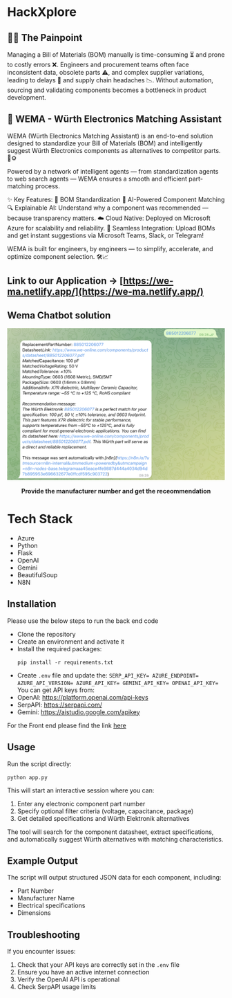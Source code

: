 # HackXplore

## 🚧🔧 The Painpoint

Managing a Bill of Materials (BOM) manually is time-consuming ⏳ and prone to costly errors ❌. Engineers and procurement teams often face inconsistent data, obsolete parts ⚠️, and complex supplier variations, leading to delays 🚫 and supply chain headaches 📉. Without automation, sourcing and validating components becomes a bottleneck in product development.


## 🚀 WEMA - Würth Electronics Matching Assistant

WEMA (Würth Electronics Matching Assistant) is an end-to-end solution designed to standardize your Bill of Materials (BOM) and intelligently suggest Würth Electronics components as alternatives to competitor parts. 🧠⚙️

Powered by a network of intelligent agents — from standardization agents to web search agents — WEMA ensures a smooth and efficient part-matching process.

✨ Key Features:
🔄 BOM Standardization
🤖 AI-Powered Component Matching
🔍 Explainable AI: Understand why a component was recommended — because transparency matters.
☁️ Cloud Native: Deployed on Microsoft Azure for scalability and reliability.
🤝 Seamless Integration: Upload BOMs and get instant suggestions via Microsoft Teams, Slack, or Telegram!

WEMA is built for engineers, by engineers — to simplify, accelerate, and optimize component selection. 🛠️📈

## Link to our Application -> [https://we-ma.netlify.app/](https://we-ma.netlify.app/)

## Wema Chatbot solution


<p align="center">
  <img src="resources/Screenshot 2025-05-18 at 11.47.12.png" width="800" />
</p>
<p align="center">
    <b>Provide the manufacturer number and get the receommendation</b> 
</p>

# Tech Stack
- Azure
- Python
- Flask
- OpenAI
- Gemini
- BeautifulSoup
- N8N

## Installation 
Please use the below steps to run the back end code
- Clone the repository
- Create an environment and activate it
- Install the required packages:
   ```
   pip install -r requirements.txt
   ```
- Create `.env` file and update the:
`
SERP_API_KEY=
AZURE_ENDPOINT=
AZURE_API_VERSION=
AZURE_API_KEY=
GEMINI_API_KEY=
OPENAI_API_KEY=
`
You can get API keys from:
- OpenAI: https://platform.openai.com/api-keys
- SerpAPI: https://serpapi.com/
- Gemini: https://aistudio.google.com/apikey

For the Front end please find the link [here](https://github.com/jordibernandi/hackxplore_fe)

## Usage

Run the script directly:
```
python app.py
```

This will start an interactive session where you can:
1. Enter any electronic component part number
2. Specify optional filter criteria (voltage, capacitance, package)
3. Get detailed specifications and Würth Elektronik alternatives

The tool will search for the component datasheet, extract specifications, and automatically suggest Würth alternatives with matching characteristics.

## Example Output

The script will output structured JSON data for each component, including:
- Part Number
- Manufacturer Name
- Electrical specifications
- Dimensions

## Troubleshooting

If you encounter issues:
1. Check that your API keys are correctly set in the `.env` file
2. Ensure you have an active internet connection
3. Verify the OpenAI API is operational
4. Check SerpAPI usage limits 
